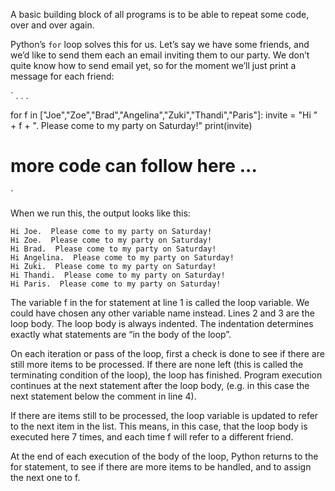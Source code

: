 A basic building block of all programs is to be able to repeat some code, over and over again.

Python’s `for` loop solves this for us. Let’s say we have some friends, and we’d like to send them each an email inviting them to our party. We don’t quite know how to send email yet, so for the moment we’ll just print a message for each friend:

`
.
.
.

for f in ["Joe","Zoe","Brad","Angelina","Zuki","Thandi","Paris"]:
    invite = "Hi " + f + ".  Please come to my party on Saturday!"
    print(invite)
# more code can follow here ...
`

When we run this, the output looks like this:
```
Hi Joe.  Please come to my party on Saturday!
Hi Zoe.  Please come to my party on Saturday!
Hi Brad.  Please come to my party on Saturday!
Hi Angelina.  Please come to my party on Saturday!
Hi Zuki.  Please come to my party on Saturday!
Hi Thandi.  Please come to my party on Saturday!
Hi Paris.  Please come to my party on Saturday!
```

The variable f in the for statement at line 1 is called the loop variable. We could have chosen any other variable name instead.
Lines 2 and 3 are the loop body. The loop body is always indented. The indentation determines exactly what statements are “in the body of the loop”.

On each iteration or pass of the loop, first a check is done to see if there are still more items to be processed. If there are none left (this is called the terminating condition of the loop), the loop has finished. Program execution continues at the next statement after the loop body, (e.g. in this case the next statement below the comment in line 4).

If there are items still to be processed, the loop variable is updated to refer to the next item in the list. This means, in this case, that the loop body is executed here 7 times, and each time f will refer to a different friend.

At the end of each execution of the body of the loop, Python returns to the for statement, to see if there are more items to be handled, and to assign the next one to f.